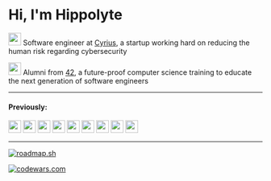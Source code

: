 # Hi, I'm Hippolyte

<img src="https://user-images.githubusercontent.com/1637101/188271829-5d4d2abf-a1a3-4c54-969f-cf6bb3be9275.png" height="25px" width="25px"/> Software engineer at [Cyrius](https://cyrius.co/), a startup working hard on reducing the human risk regarding cybersecurity

<img src="https://42.fr/wp-content/uploads/2021/05/42-Final-sigle-seul.svg" height="25px" width="25px"/> Alumni from [42](https://42.fr/en/homepage/), a future-proof computer science training to educate the next generation of software engineers

---

#### Previously:


<a href="https://www.polyconseil.fr/"><img src="https://www.polyconseil.fr/sites/polyconseil/themes/polyconseil/favicon.ico" height="25px" width="25px"/></a>
<a href="https://iko3.com/"><img src="https://github.com/hippolyte42/hippolyte42/assets/25116785/ac07bd27-f5fd-4b58-a716-a45a84e680ee" height="25px" width="25px"/></a>
<a href="https://www.coviflex.com/"><img src="https://www.coviflex.com/sites/coviflex/files/favicon-coviflex.png" height="25px" width="25px"/></a>
<a href="https://www.cryptoadpunks.xyz"><img src="https://www.cryptoadpunks.xyz/favicon.ico" height="25px" width="25px"/></a>
<a href="https://www.soulwareproject.com"><img src="https://www.soulwareproject.com/images/favicon.ico" height="25px" width="25px"/></a>
<a href="https://www.kering.com"><img src="https://www.kering.com/assets/front/images/favicon/apple-touch-icon.png" height="25px" width="25px"/></a>
<a href="https://group.accor.com/en"><img src="https://group.accor.com/favicon.ico" height="25px" width="25px"/></a>
<a href="https://www.d-edge.com/"><img src="https://www.d-edge.com/wp-content/themes/d-edge/img/apple-touch-icon.png" height="25px" width="25px"/></a>
<a href="https://www.karibea.com/en/"><img src="https://www.karibea.com/wp-content/uploads/sites/222/fb_favicon/favicon-32x32.png" height="25px" width="25px"/></a>

---

[![roadmap.sh](https://api.roadmap.sh/v1-badge/wide/64488103e272577374979a4d?variant=dark)](https://roadmap.sh)

[![codewars.com](https://www.codewars.com/users/hippolyte42/badges/large)](https://www.codewars.com)
